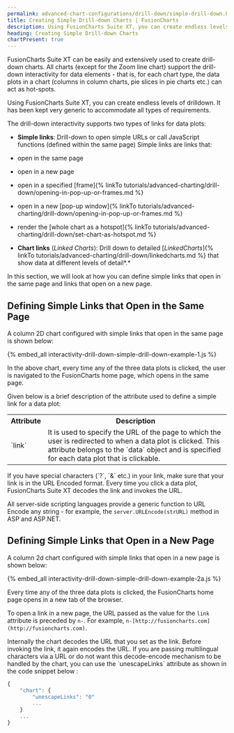 ```yaml
---
permalink: advanced-chart-configurations/drill-down/simple-drill-down.html
title: Creating Simple Drill-down Charts | FusionCharts
description: Using FusionCharts Suite XT, you can create endless levels of drilldown. It has been kept very generic to accommodate all types of requirements.
heading: Creating Simple Drill-down Charts
chartPresent: true
---
```


FusionCharts Suite XT can be easily and extensively used to create drill-down charts. All charts (except for the Zoom line chart) support the drill-down interactivity for data elements - that is, for each chart type, the data plots in a chart (columns in column charts, pie slices in pie charts etc.) can act as hot-spots.

Using FusionCharts Suite XT, you can create endless levels of drilldown. It has been kept very generic to accommodate all types of requirements.

The drill-down interactivity supports two types of links for data plots:

* **Simple links**: Drill-down to open simple URLs or call JavaScript functions (defined within the same page)
Simple links are links that:

* open in the same page

* open in a new page

* open in a specified [frame]{% linkTo tutorials/advanced-charting/drill-down/opening-in-pop-up-or-frames.md %}

* open in a new [pop-up window]{% linkTo tutorials/advanced-charting/drill-down/opening-in-pop-up-or-frames.md %}

* render the [whole chart as a hotspot]{% linkTo tutorials/advanced-charting/drill-down/set-chart-as-hotspot.md %}

* **Chart links** (*Linked Charts*): Drill down to detailed [*LinkedCharts*]{% linkTo tutorials/advanced-charting/drill-down/linkedcharts.md %} that show data at different levels of detail*.*

In this section, we will look at how you can define simple links that open in the same page and links that open on a new page.

## Defining Simple Links that Open in the Same Page

A column 2D chart configured with simple links that open in the same page is shown below:

{% embed_all interactivity-drill-down-simple-drill-down-example-1.js %}

In the above chart, every time any of the three data plots is clicked, the user is navigated to the FusionCharts home page, which opens in the same page.

Given below is a brief description of the attribute used to define a simple link for a data plot:

<table>
  <tr>
    <th>Attribute</th>
    <th>Description</th>
  </tr>
  <tr>
    <td>`link`
</td>
    <td>It is used to specify the URL of the page to which the user is redirected to when a data plot is clicked. This attribute belongs to the `data` object and is specified for each data plot that is clickable.</td>
  </tr>
</table>






<p class="text-info"> If you have special characters (`?`, `&` etc.) in your link, make sure that your link is in the URL Encoded format. Every time you click a data plot, FusionCharts Suite XT decodes the link and invokes the URL.

All server-side scripting languages provide a generic function to URL Encode any string - for example, the `server.URLEncode(strURL)` method in ASP and ASP.NET.</p>

## Defining Simple Links that Open in a New Page

A column 2d chart configured with simple links that open in a new page is shown below:

{% embed_all interactivity-drill-down-simple-drill-down-example-2a.js %}

Every time any of the three data plots is clicked, the FusionCharts home page opens in a new tab of the browser.

To open a link in a new page, the URL passed as the value for the `link` attribute is preceded by `n-`. For example, `n-[http://fusioncharts.com](http://fusioncharts.com)`.





<p class="text-info">Internally the chart decodes the URL that you set as the link. Before invoking the link, it again encodes the URL. If you are passing multilingual characters via a URL or do not want this decode-encode mechanism to be handled by the chart, you can use the `unescapeLinks` attribute as shown in the code snippet below :

```javascript
{
    "chart": {
        "unescapeLinks": "0"
        ...
    }
    ...
}


```

</p>